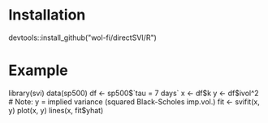 # Installation

devtools::install_github("wol-fi/directSVI/R")

# Example

library(svi)
data(sp500)
df <- sp500$`tau = 7 days`
x <- df$k
y <- df$ivol^2      # Note: y = implied variance (squared Black-Scholes imp.vol.)
fit <- svifit(x, y)
plot(x, y)
lines(x, fit$yhat)
